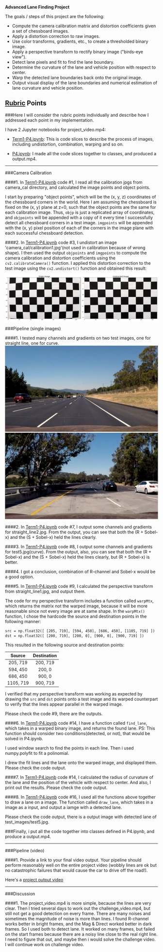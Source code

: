 **Advanced Lane Finding Project**

The goals / steps of this project are the following:

* Compute the camera calibration matrix and distortion coefficients given a set of chessboard images.
* Apply a distortion correction to raw images.
* Use color transforms, gradients, etc., to create a thresholded binary image.
* Apply a perspective transform to rectify binary image ("birds-eye view").
* Detect lane pixels and fit to find the lane boundary.
* Determine the curvature of the lane and vehicle position with respect to center.
* Warp the detected lane boundaries back onto the original image.
* Output visual display of the lane boundaries and numerical estimation of lane curvature and vehicle position.

[//]: # (Image References)

[undist]: ./output_images/undist.png "Undistorted"
[straight_lines2]: ./test_images/straight_lines2.jpg "Road Transformed(straight_line)"
[test5]: ./test_images/test5.jpg "Road Transformed(curve)"


## [Rubric](https://review.udacity.com/#!/rubrics/571/view) Points
###Here I will consider the rubric points individually and describe how I addressed each point in my implementation.  

I have 2 Jupyter notebooks for project_video.mp4:

* [Term1-P4.ipynb](./Term1-P4.ipynb): This is code slices to describe the process of images, including undistortion, combination, warping and so on.

* [P4.ipynb](./P4.ipynb): I made all the code slices together to classes, and produced a output.mp4.

---
###Camera Calibration

####1. In [Term1-P4.ipynb](./Term1-P4.ipynb) code #1, I read all the calibration jpgs from camera_cal directory, and calculated the image points and object points.

I start by preparing "object points", which will be the (x, y, z) coordinates of the chessboard corners in the world. Here I am assuming the chessboard is fixed on the (x, y) plane at z=0, such that the object points are the same for each calibration image.  Thus, `objp` is just a replicated array of coordinates, and `objpoints` will be appended with a copy of it every time I successfully detect all chessboard corners in a test image.  `imgpoints` will be appended with the (x, y) pixel position of each of the corners in the image plane with each successful chessboard detection.  

####2. In [Term1-P4.ipynb](./Term1-P4.ipynb) code #3, I undistort an image 'camera_cal/calibration1.jpg'(not used in calibration because of wrong shape).
I then used the output `objpoints` and `imgpoints` to compute the camera calibration and distortion coefficients using the `cv2.calibrateCamera()` function.  I applied this distortion correction to the test image using the `cv2.undistort()` function and obtained this result: 

![undist][undist]

###Pipeline (single images)

####1. I tested many channels and gradients on two test images, one for straight line, one for curve.
![straight_lines2][straight_lines2]![test5][test5]

####2. In [Term1-P4.ipynb](./Term1-P4.ipynb) code #7, I output some channels and gradients for straight_line2.jpg.
From the output, you can see that both the (R + Sobel-x) and the (S + Sobel-x) held the lines clearly.

####3. In [Term1-P4.ipynb](./Term1-P4.ipynb) code #8, I output some channels and gradients for test5.jpg(curve).
From the output, also, you can see that both the (R + Sobel-x) and the (S + Sobel-x) held the lines clearly, but (R + Sobel-x) is better.

####4. I got a conclusion, combination of R-channel and Sobel-x would be a good option.

####5. In [Term1-P4.ipynb](./Term1-P4.ipynb) code #9, I calculated the perspective transform from straight_line1.jpg, and output them.

The code for my perspective transform includes a function called `warpMtx`, which returns the matrix not the warped image, because it will be more reasonable since not every image are at same shape. In the `warpMtx()` function, I chose the hardcode the source and destination points in the following manner:

```
src = np.float32([ [205, 719], [594, 450], [686, 450], [1105, 719] ])
dst = np.float32([ [200, 719], [200, 0], [900, 0], [900, 719] ])
```
This resulted in the following source and destination points:

| Source        | Destination   | 
|:-------------:|:-------------:| 
| 205, 719      | 200, 719      | 
| 594, 450      | 200, 0        |
| 686, 450      | 900, 0        |
| 1105, 719     | 900, 719      |

I verified that my perspective transform was working as expected by drawing the `src` and `dst` points onto a test image and its warped counterpart to verify that the lines appear parallel in the warped image.

Please check the code #9, there are the outputs.

####6. In [Term1-P4.ipynb](./Term1-P4.ipynb) code #14, I have a function called `find_lane`, which takes in a warped binary image, and returns the found lane.
PS: This function should consider two conditions(detected, or not), that would be solved in P4.ipynb.

I used window search to find the points in each line. Then i used numpy.polyfit to fit a polinomial.

I drew the fit lines and the lane onto the warped image, and displayed them. Please check the code output.

####7. In [Term1-P4.ipynb](./Term1-P4.ipynb) code #14, I calculated the radius of curvature of the lane and the position of the vehicle with respect to center. And also, I print out the results. Please check the code output.

####8. In [Term1-P4.ipynb](./Term1-P4.ipynb) code #16, I used all the functions above together to draw a lane on a image. The function called `draw_lane`, which takes in a image as a input, and output a iamge with a detected lane.

Please check the code output, there is a output image with detected lane of test_images/test5.jpg.


###Finally, i put all the code together into classes defined in P4.ipynb, and produce a output.mp4.

---

###Pipeline (video)

####1. Provide a link to your final video output.  Your pipeline should perform reasonably well on the entire project video (wobbly lines are ok but no catastrophic failures that would cause the car to drive off the road!).

Here's a [project output video](./output.mp4)

---

###Discussion

####1. The project_video.mp4 is more simple, because the lines are very clear. Then I tried several days to work out the challenge_video.mp4, but still not get a good detection on every frame. 
There are many noises and sometimes the magnitude of noise is more than lines. 
I found R-channel works better in bright frames, and the Mag & Direct worked better in dark frames. So I used both to detect lane.
It worked on many frames, but failed on the start frames because there are a noisy line close to the real right line.
I need to figure that out, and maybe then i would solve the challenge video.
I will continue work on challenge video.


